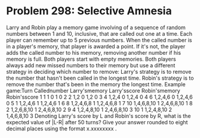 # Problem 298: Selective Amnesia
Larry and Robin play a memory game involving of a sequence of random
numbers between 1 and 10, inclusive, that are called out one at a time.
Each player can remember up to 5 previous numbers. When the called
number is in a player's memory, that player is awarded a point. If it's
not, the player adds the called number to his memory, removing another
number if his memory is full. Both players start with empty memories.
Both players always add new missed numbers to their memory but use a
different strategy in deciding which number to remove: Larry's strategy
is to remove the number that hasn't been called in the longest time.
Robin's strategy is to remove the number that's been in the memory the
longest time. Example game:Turn Callednumber Larry'smemory Larry'sscore
Robin'smemory Robin'sscore 1 1 1 0 1 0 2 2 1,2 0 1,2 0 3 4 1,2,4 0 1,2,4
0 4 6 1,2,4,6 0 1,2,4,6 0 5 1 1,2,4,6 1 1,2,4,6 1 6 8 1,2,4,6,8 1
1,2,4,6,8 1 7 10 1,4,6,8,10 1 2,4,6,8,10 1 8 2 1,2,6,8,10 1 2,4,6,8,10 2
9 4 1,2,4,8,10 1 2,4,6,8,10 3 10 1 1,2,4,8,10 2 1,4,6,8,10 3 Denoting
Larry's score by L and Robin's score by R, what is the expected value of
|L-R| after 50 turns? Give your answer rounded to eight decimal places
using the format x.xxxxxxxx .
